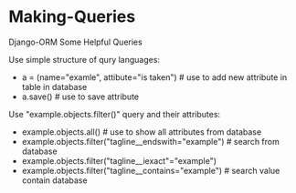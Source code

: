 # Making-Queries
Django-ORM Some Helpful Queries   

Use simple structure of qury languages:
  - a = (name="examle", attibute="is taken")                  # use to add new attribute in table in database 
  - a.save()                                                  # use to save attribute
  
Use "example.objects.filter()" query and their attributes: 
  - example.objects.all()                                     # use to show all attributes from database
  - example.objects.filter("tagline__endswith="example")      # search from database
  - example.objects.filter("tagline__iexact"="example")
  - example.objects.filter("tagline__contains="example")      # search value contain database 
  
